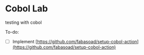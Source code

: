 # Cobol Lab

testing with cobol

To-do:

- [ ] Implement [https://github.com/fabasoad/setup-cobol-action](https://github.com/fabasoad/setup-cobol-action)
